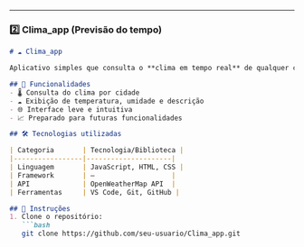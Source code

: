 
---

### 2️⃣ Clima_app (Previsão do tempo)

```markdown
# ☁ Clima_app

Aplicativo simples que consulta o **clima em tempo real** de qualquer cidade usando **JavaScript**. Ideal para estudos de integração com APIs externas e manipulação de dados.

## 🚀 Funcionalidades
- 🌡 Consulta do clima por cidade
- ☁ Exibição de temperatura, umidade e descrição
- 🌐 Interface leve e intuitiva
- 📈 Preparado para futuras funcionalidades

## 🛠 Tecnologias utilizadas

| Categoria       | Tecnologia/Biblioteca |
|-----------------|---------------------|
| Linguagem       | JavaScript, HTML, CSS |
| Framework       | —                   |
| API             | OpenWeatherMap API  |
| Ferramentas     | VS Code, Git, GitHub |

## 📌 Instruções
1. Clone o repositório:
   ```bash
   git clone https://github.com/seu-usuario/Clima_app.git
